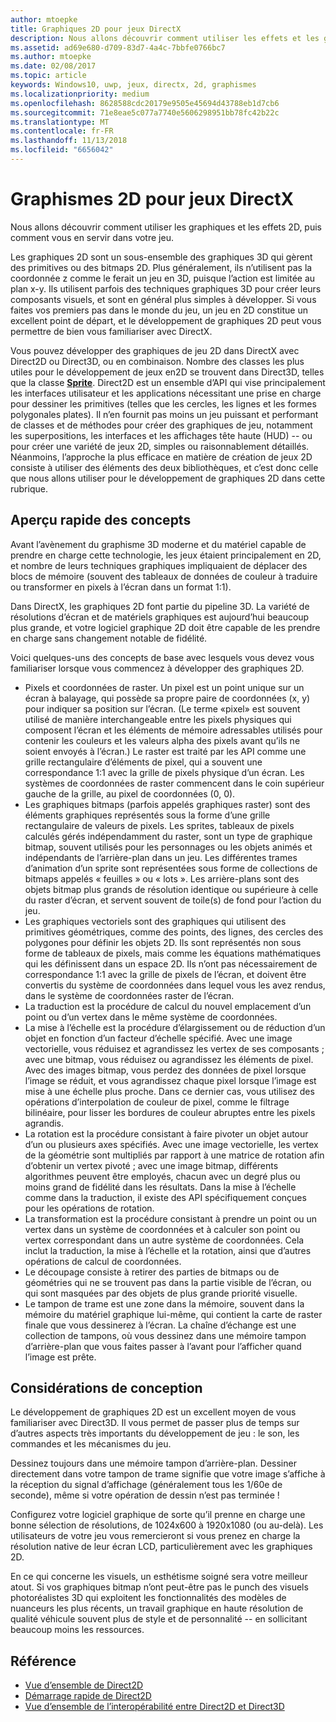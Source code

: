 ```yaml
---
author: mtoepke
title: Graphiques 2D pour jeux DirectX
description: Nous allons découvrir comment utiliser les effets et les graphismes bitmap 2D, puis comment vous en servir dans votre jeu.
ms.assetid: ad69e680-d709-83d7-4a4c-7bbfe0766bc7
ms.author: mtoepke
ms.date: 02/08/2017
ms.topic: article
keywords: Windows10, uwp, jeux, directx, 2d, graphismes
ms.localizationpriority: medium
ms.openlocfilehash: 8628588cdc20179e9505e45694d43788eb1d7cb6
ms.sourcegitcommit: 71e8eae5c077a7740e5606298951bb78fc42b22c
ms.translationtype: MT
ms.contentlocale: fr-FR
ms.lasthandoff: 11/13/2018
ms.locfileid: "6656042"
---
```

# <a name="2d-graphics-for-directx-games"></a>Graphismes 2D pour jeux DirectX



Nous allons découvrir comment utiliser les graphiques et les effets 2D, puis comment vous en servir dans votre jeu.

Les graphiques 2D sont un sous-ensemble des graphiques 3D qui gèrent des primitives ou des bitmaps 2D. Plus généralement, ils n’utilisent pas la coordonnée z comme le ferait un jeu en 3D, puisque l’action est limitée au plan x-y. Ils utilisent parfois des techniques graphiques 3D pour créer leurs composants visuels, et sont en général plus simples à développer. Si vous faites vos premiers pas dans le monde du jeu, un jeu en 2D constitue un excellent point de départ, et le développement de graphiques 2D peut vous permettre de bien vous familiariser avec DirectX.

Vous pouvez développer des graphiques de jeu 2D dans DirectX avec Direct2D ou Direct3D, ou en combinaison. Nombre des classes les plus utiles pour le développement de jeux en2D se trouvent dans Direct3D, telles que la classe [**Sprite**](https://msdn.microsoft.com/library/windows/desktop/bb205601). Direct2D est un ensemble d’API qui vise principalement les interfaces utilisateur et les applications nécessitant une prise en charge pour dessiner les primitives (telles que les cercles, les lignes et les formes polygonales plates). Il n’en fournit pas moins un jeu puissant et performant de classes et de méthodes pour créer des graphiques de jeu, notamment les superpositions, les interfaces et les affichages tête haute (HUD) -- ou pour créer une variété de jeux 2D, simples ou raisonnablement détaillés. Néanmoins, l’approche la plus efficace en matière de création de jeux 2D consiste à utiliser des éléments des deux bibliothèques, et c’est donc celle que nous allons utiliser pour le développement de graphiques 2D dans cette rubrique.

## <a name="concepts-at-a-glance"></a>Aperçu rapide des concepts


Avant l’avènement du graphisme 3D moderne et du matériel capable de prendre en charge cette technologie, les jeux étaient principalement en 2D, et nombre de leurs techniques graphiques impliquaient de déplacer des blocs de mémoire (souvent des tableaux de données de couleur à traduire ou transformer en pixels à l’écran dans un format 1:1).

Dans DirectX, les graphiques 2D font partie du pipeline 3D. La variété de résolutions d’écran et de matériels graphiques est aujourd’hui beaucoup plus grande, et votre logiciel graphique 2D doit être capable de les prendre en charge sans changement notable de fidélité.

Voici quelques-uns des concepts de base avec lesquels vous devez vous familiariser lorsque vous commencez à développer des graphiques 2D.

-   Pixels et coordonnées de raster. Un pixel est un point unique sur un écran à balayage, qui possède sa propre paire de coordonnées (x, y) pour indiquer sa position sur l’écran. (Le terme «pixel» est souvent utilisé de manière interchangeable entre les pixels physiques qui composent l’écran et les éléments de mémoire adressables utilisés pour contenir les couleurs et les valeurs alpha des pixels avant qu’ils ne soient envoyés à l’écran.) Le raster est traité par les API comme une grille rectangulaire d’éléments de pixel, qui a souvent une correspondance 1:1 avec la grille de pixels physique d’un écran. Les systèmes de coordonnées de raster commencent dans le coin supérieur gauche de la grille, au pixel de coordonnées (0, 0).
-   Les graphiques bitmaps (parfois appelés graphiques raster) sont des éléments graphiques représentés sous la forme d’une grille rectangulaire de valeurs de pixels. Les sprites, tableaux de pixels calculés gérés indépendamment du raster, sont un type de graphique bitmap, souvent utilisés pour les personnages ou les objets animés et indépendants de l’arrière-plan dans un jeu. Les différentes trames d’animation d’un sprite sont représentées sous forme de collections de bitmaps appelés « feuilles » ou « lots ». Les arrière-plans sont des objets bitmap plus grands de résolution identique ou supérieure à celle du raster d’écran, et servent souvent de toile(s) de fond pour l’action du jeu.
-   Les graphiques vectoriels sont des graphiques qui utilisent des primitives géométriques, comme des points, des lignes, des cercles des polygones pour définir les objets 2D. Ils sont représentés non sous forme de tableaux de pixels, mais comme les équations mathématiques qui les définissent dans un espace 2D. Ils n’ont pas nécessairement de correspondance 1:1 avec la grille de pixels de l’écran, et doivent être convertis du système de coordonnées dans lequel vous les avez rendus, dans le système de coordonnées raster de l’écran.
-   La traduction est la procédure de calcul du nouvel emplacement d’un point ou d’un vertex dans le même système de coordonnées.
-   La mise à l’échelle est la procédure d’élargissement ou de réduction d’un objet en fonction d’un facteur d’échelle spécifié. Avec une image vectorielle, vous réduisez et agrandissez les vertex de ses composants ; avec une bitmap, vous réduisez ou agrandissez les éléments de pixel. Avec des images bitmap, vous perdez des données de pixel lorsque l’image se réduit, et vous agrandissez chaque pixel lorsque l’image est mise à une échelle plus proche. Dans ce dernier cas, vous utilisez des opérations d’interpolation de couleur de pixel, comme le filtrage bilinéaire, pour lisser les bordures de couleur abruptes entre les pixels agrandis.
-   La rotation est la procédure consistant à faire pivoter un objet autour d’un ou plusieurs axes spécifiés. Avec une image vectorielle, les vertex de la géométrie sont multipliés par rapport à une matrice de rotation afin d’obtenir un vertex pivoté ; avec une image bitmap, différents algorithmes peuvent être employés, chacun avec un degré plus ou moins grand de fidélité dans les résultats. Dans la mise à l’échelle comme dans la traduction, il existe des API spécifiquement conçues pour les opérations de rotation.
-   La transformation est la procédure consistant à prendre un point ou un vertex dans un système de coordonnées et à calculer son point ou vertex correspondant dans un autre système de coordonnées. Cela inclut la traduction, la mise à l’échelle et la rotation, ainsi que d’autres opérations de calcul de coordonnées.
-   Le découpage consiste à retirer des parties de bitmaps ou de géométries qui ne se trouvent pas dans la partie visible de l’écran, ou qui sont masquées par des objets de plus grande priorité visuelle.
-   Le tampon de trame est une zone dans la mémoire, souvent dans la mémoire du matériel graphique lui-même, qui contient la carte de raster finale que vous dessinerez à l’écran. La chaîne d’échange est une collection de tampons, où vous dessinez dans une mémoire tampon d’arrière-plan que vous faites passer à l’avant pour l’afficher quand l’image est prête.

## <a name="design-considerations"></a>Considérations de conception


Le développement de graphiques 2D est un excellent moyen de vous familiariser avec Direct3D. Il vous permet de passer plus de temps sur d’autres aspects très importants du développement de jeu : le son, les commandes et les mécanismes du jeu.

Dessinez toujours dans une mémoire tampon d’arrière-plan. Dessiner directement dans votre tampon de trame signifie que votre image s’affiche à la réception du signal d’affichage (généralement tous les 1/60e de seconde), même si votre opération de dessin n’est pas terminée !

Configurez votre logiciel graphique de sorte qu’il prenne en charge une bonne sélection de résolutions, de 1024x600 à 1920x1080 (ou au-delà). Les utilisateurs de votre jeu vous remercieront si vous prenez en charge la résolution native de leur écran LCD, particulièrement avec les graphiques 2D.

En ce qui concerne les visuels, un esthétisme soigné sera votre meilleur atout. Si vos graphiques bitmap n’ont peut-être pas le punch des visuels photoréalistes 3D qui exploitent les fonctionnalités des modèles de nuanceurs les plus récents, un travail graphique en haute résolution de qualité véhicule souvent plus de style et de personnalité -- en sollicitant beaucoup moins les ressources.

## <a name="reference"></a>Référence


-   [Vue d’ensemble de Direct2D](https://msdn.microsoft.com/library/windows/desktop/dd370987)
-   [Démarrage rapide de Direct2D](https://msdn.microsoft.com/library/windows/desktop/dd535473)
-   [Vue d’ensemble de l’interopérabilité entre Direct2D et Direct3D](https://msdn.microsoft.com/library/windows/desktop/dd370966)
